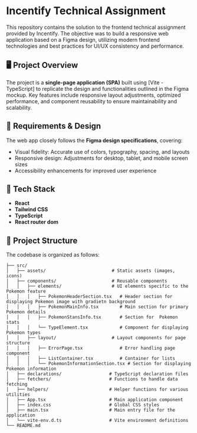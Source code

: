 # Incentify Technical Assignment

This repository contains the solution to the frontend technical assignment provided by Incentify. The objective was to build a responsive web application based on a Figma design, utilizing modern frontend technologies and best practices for UI/UX consistency and performance.

## 🖥️ Project Overview

The project is a **single-page application (SPA)** built using [Vite - TypeScript] to replicate the design and functionalities outlined in the Figma mockup. Key features include responsive layout adjustments, optimized performance, and component reusability to ensure maintainability and scalability.

## 📐 Requirements & Design

The web app closely follows the **Figma design specifications**, covering:
- Visual fidelity: Accurate use of colors, typography, spacing, and layouts
- Responsive design: Adjustments for desktop, tablet, and mobile screen sizes
- Accessibility enhancements for improved user experience

## 🚀 Tech Stack

- **React**
- **Tailwind CSS**
- **TypeScript**
- **React router dom**
  
## 📂 Project Structure

The codebase is organized as follows:

```plaintext
├── src/
│   ├── assets/                         # Static assets (images, icons)
│   ├── components/                     # Reusable components
│   │   ├── elements/                   # UI elements specific to the Pokemon feature
│   │   │   ├── PokemonHeaderSection.tsx   # Header section for displaying Pokemon image with gradietn background
│   │   │   ├── PokemonMainInfo.tsx        # Main section for primary Pokemon details
│   │   │   ├── PokemonStansInfo.tsx       # Section for  Pokemon stats
│   │   │   └── TypeElement.tsx            # Component for displaying Pokemon types
│   │   ├── layout/                     # Layout components for page structure
│   │   │   ├── ErrorPage.tsx              # Error handling page component
│   │   │   ├── ListContainer.tsx          # Container for lists
│   │   │   └── PokemonInformationSection.tsx # Section for displaying Pokemon information
│   ├── declarations/                  # TypeScript declaration files
│   ├── fetchers/                      # Functions to handle data fetching
│   ├── helpers/                       # Helper functions for various utilities
│   ├── App.tsx                        # Main application component
│   ├── index.css                      # Global CSS styles
│   ├── main.tsx                       # Main entry file for the application
│   └── vite-env.d.ts                  # Vite environment definitions
└── README.md
